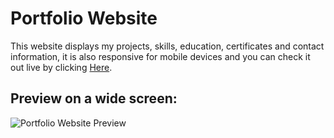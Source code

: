 # Portfolio Website

This website displays my projects, skills, education, certificates and contact information, it is also responsive for mobile devices and you can check it out live by clicking [Here](https://matcalixto.github.io/).

## Preview on a wide screen:
![Portfolio Website Preview](https://cdn.discordapp.com/attachments/953366989634699314/962435589922234388/unknown.png)

